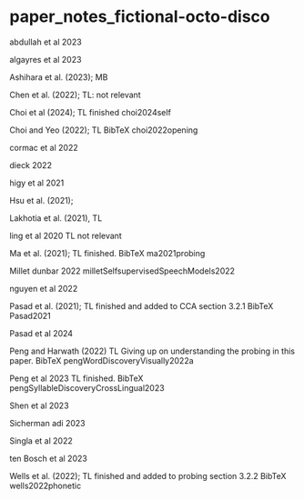 # paper_notes_fictional-octo-disco


abdullah et al 2023

algayres et al 2023

Ashihara et al. (2023); MB

Chen et al. (2022); TL: not relevant

Choi et al (2024); TL finished
choi2024self

Choi and Yeo (2022); TL
BibTeX choi2022opening

cormac et al 2022

dieck 2022 

higy et al 2021

Hsu et al. (2021); 

Lakhotia et al. (2021), TL

ling et al 2020 TL not relevant

Ma et al. (2021); TL finished.
BibTeX ma2021probing

Millet dunbar 2022
milletSelfsupervisedSpeechModels2022

nguyen et al 2022

Pasad et al. (2021); TL finished and added to CCA section 3.2.1
BibTeX Pasad2021

Pasad et al 2024

Peng and Harwath (2022) TL Giving up on understanding the probing in this paper.
BibTeX pengWordDiscoveryVisually2022a

Peng et al 2023 TL finished.
BibTeX pengSyllableDiscoveryCrossLingual2023

Shen et al 2023

Sicherman adi 2023

Singla et al 2022

ten Bosch et al 2023

Wells et al. (2022); TL finished and added to probing section 3.2.2 
BibTeX  wells2022phonetic


